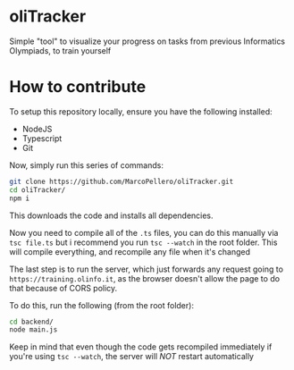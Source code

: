 # oliTracker
Simple "tool" to visualize your progress on tasks from previous Informatics Olympiads, to train yourself
# How to contribute
To setup this repository locally, ensure you have the following installed:
- NodeJS
- Typescript
- Git

Now, simply run this series of commands:
```bash
git clone https://github.com/MarcoPellero/oliTracker.git
cd oliTracker/
npm i
```
This downloads the code and installs all dependencies.

Now you need to compile all of the `.ts` files, you can do this manually via `tsc file.ts` but i recommend you run `tsc --watch` in the root folder. This will compile everything, and recompile any file when it's changed

The last step is to run the server, which just forwards any request going to `https://training.olinfo.it`, as the browser doesn't allow the page to do that because of CORS policy.

To do this, run the following (from the root folder):
```bash
cd backend/
node main.js
```

Keep in mind that even though the code gets recompiled immediately if you're using `tsc --watch`, the server will *NOT* restart automatically

